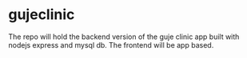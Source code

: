 # gujeclinic
The repo will hold the backend version of the guje clinic app built with nodejs express and mysql db. The frontend will be app based.
